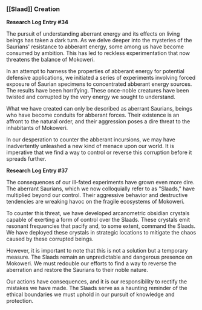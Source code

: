 



### [[Slaad]] Creation
**Research Log Entry #34**

The pursuit of understanding aberrant energy and its effects on living beings has taken a dark turn. As we delve deeper into the mysteries of the Saurians' resistance to abberant energy, some among us have become consumed by ambition. This has led to reckless experimentation that now threatens the balance of Mokoweri.

In an attempt to harness the properties of abberant energy for potential defensive applications, we initiated a series of experiments involving forced exposure of Saurian specimens to concentrated abberant energy sources. The results have been horrifying. These once-noble creatures have been twisted and corrupted by the very energy we sought to understand.

What we have created can only be described as aberrant Saurians, beings who have become conduits for abberant forces. Their existence is an affront to the natural order, and their aggression poses a dire threat to the inhabitants of Mokoweri.

In our desperation to counter the abberant incursions, we may have inadvertently unleashed a new kind of menace upon our world. It is imperative that we find a way to control or reverse this corruption before it spreads further.

**Research Log Entry #37**

The consequences of our ill-fated experiments have grown even more dire. The aberrant Saurians, which we now colloquially refer to as "Slaads," have multiplied beyond our control. Their aggressive behavior and destructive tendencies are wreaking havoc on the fragile ecosystems of Mokoweri.

To counter this threat, we have developed arcanometric obsidian crystals capable of exerting a form of control over the Slaads. These crystals emit resonant frequencies that pacify and, to some extent, command the Slaads. We have deployed these crystals in strategic locations to mitigate the chaos caused by these corrupted beings.

However, it is important to note that this is not a solution but a temporary measure. The Slaads remain an unpredictable and dangerous presence on Mokoweri. We must redouble our efforts to find a way to reverse the aberration and restore the Saurians to their noble nature.

Our actions have consequences, and it is our responsibility to rectify the mistakes we have made. The Slaads serve as a haunting reminder of the ethical boundaries we must uphold in our pursuit of knowledge and protection.